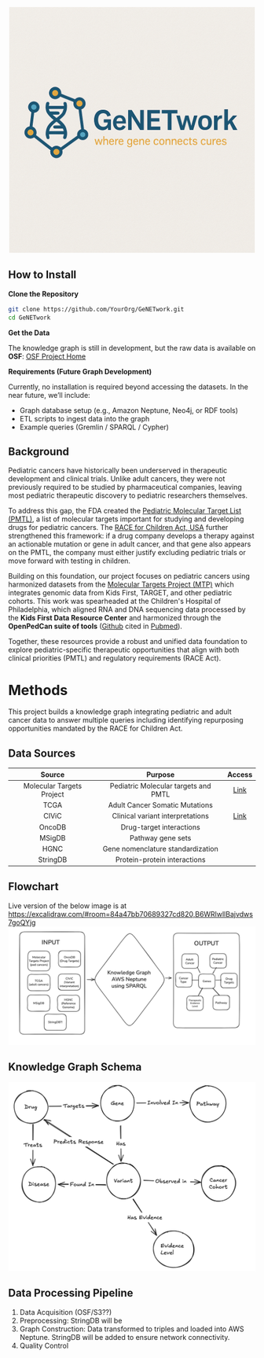 <p align="center">
  <img src="GeNETworkLogo.png" alt="Assets/GeNETwork Logo" width="500">
</p>

## How to Install
**Clone the Repository**
```bash
git clone https://github.com/YourOrg/GeNETwork.git
cd GeNETwork
```
**Get the Data**

The knowledge graph is still in development, but the raw data is available on **OSF**: [OSF Project Home](https://osf.io/ef2jw/?view_only=87fe279b56c348b294ff82413f324cd7)

**Requirements (Future Graph Development)**

Currently, no installation is required beyond accessing the datasets.
In the near future, we’ll include:
- Graph database setup (e.g., Amazon Neptune, Neo4j, or RDF tools)
- ETL scripts to ingest data into the graph
- Example queries (Gremlin / SPARQL / Cypher)

## Background
Pediatric cancers have historically been underserved in therapeutic development and clinical trials. Unlike adult cancers, they were not previously required to be studied by pharmaceutical companies, leaving most pediatric therapeutic discovery to pediatric researchers themselves. 

To address this gap, the FDA created the [Pediatric Molecular Target List (PMTL)](https://moleculartargets.ccdi.cancer.gov/fda-pmtl), a list of molecular targets important for studying and developing drugs for pediatric cancers. The [RACE for Children Act, USA]( https://www.congress.gov/bill/115th-congress/house-bill/1231) further strengthened this framework: if a drug company develops a therapy against an actionable mutation or gene in adult cancer, and that gene also appears on the PMTL, the company must either justify excluding pediatric trials or move forward with testing in children.

Building on this foundation, our project focuses on pediatric cancers using harmonized datasets from the [Molecular Targets Project (MTP)](https://moleculartargets.ccdi.cancer.gov/) which integrates genomic data from Kids First, TARGET, and other pediatric cohorts. This work was spearheaded at the Children's Hospital of Philadelphia, which aligned RNA and DNA sequencing data processed by the **Kids First Data Resource Center** and harmonized through the **OpenPedCan suite of tools** ([Github](https://github.com/d3b-center/OpenPedCan-analysis) cited in [Pubmed](https://pubmed.ncbi.nlm.nih.gov/39026781/)).

Together, these resources provide a robust and unified data foundation to explore pediatric-specific therapeutic opportunities that align with both clinical priorities (PMTL) and regulatory requirements (RACE Act).

# Methods
This project builds a knowledge graph integrating pediatric and adult cancer data to answer multiple queries including identifying repurposing opportunities mandated by the RACE for Children Act. 

## Data Sources
|Source | Purpose | Access |
| :--: | :--: | :--: |
| Molecular Targets Project | Pediatric Molecular targets and PMTL | [Link](https://moleculartargets.ccdi.cancer.gov)
| TCGA | Adult Cancer Somatic Mutations | |
| CIViC | Clinical variant interpretations | [Link](https://civicdb.org/welcome) |
| OncoDB | Drug-target interactions | |
| MSigDB | Pathway gene sets | | 
| HGNC | Gene nomenclature standardization | |
| StringDB | Protein-protein interactions | |

## Flowchart 
Live version of the below image is at https://excalidraw.com/#room=84a47bb70689327cd820,B6WRlwllBajvdws7goQYjg
![FlowChart](Assets/Flowchart_Day2.png)

## Knowledge Graph Schema
![KGSchema](Assets/KGSchema-Day1.png)

## Data Processing Pipeline
1. Data Acquisition (OSF/S3??)
2. Preprocessing: StringDB will be 
4. Graph Construction: Data transformed to triples and loaded into AWS Neptune. StringDB will be added to ensure network connectivity. 
5. Quality Control

